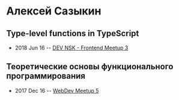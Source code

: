 # Алексей Сазыкин

## Type-level functions in TypeScript
- 2018 Jun 16 -- [DEV NSK - Frontend Meetup 3](https://www.youtube.com/watch?v=Z214OwivNso)    
## Теоретические основы функционального программирования
- 2017 Dec 16 -- [WebDev Meetup 5](https://www.youtube.com/watch?v=KCDPM98WvtU)    
